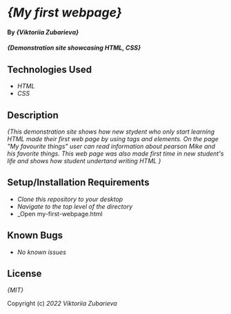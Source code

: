 # _{My first webpage}_

#### By _**{Viktoriia Zubarieva}**_

#### _{Demonstration site showcasing HTML, CSS}_

## Technologies Used

* _HTML_
* _CSS_

## Description

_{This demonstration site shows how new stydent who only start learning HTML made their first web page by using tags and elements. On the page "My favourite things" user can read information about pearson Mike and his favorite things. This web page was also made first time in new student's life and shows how student undertand writing HTML }_

## Setup/Installation Requirements

* _Clone this repository to your desktop_
* _Navigate to the top level of the directory_
* _Open my-first-webpage.html 

## Known Bugs

* _No known issues_


## License

_{MIT}_

Copyright (c) _2022_ _Viktoriia Zubarieva_

